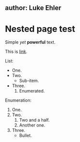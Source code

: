 author: Luke Ehler
---

# Nested page test

Simple *yet* **powerful** text.

This is [link](https://google.com/).

List:

* One.
* Two.
  * Sub-item.
* Three.
  1. Enumerated.

Enumeration:

1. One.
1. Two.
   1. Two and a half.
   1. Another one.
1. Three.
   * Bullet.
